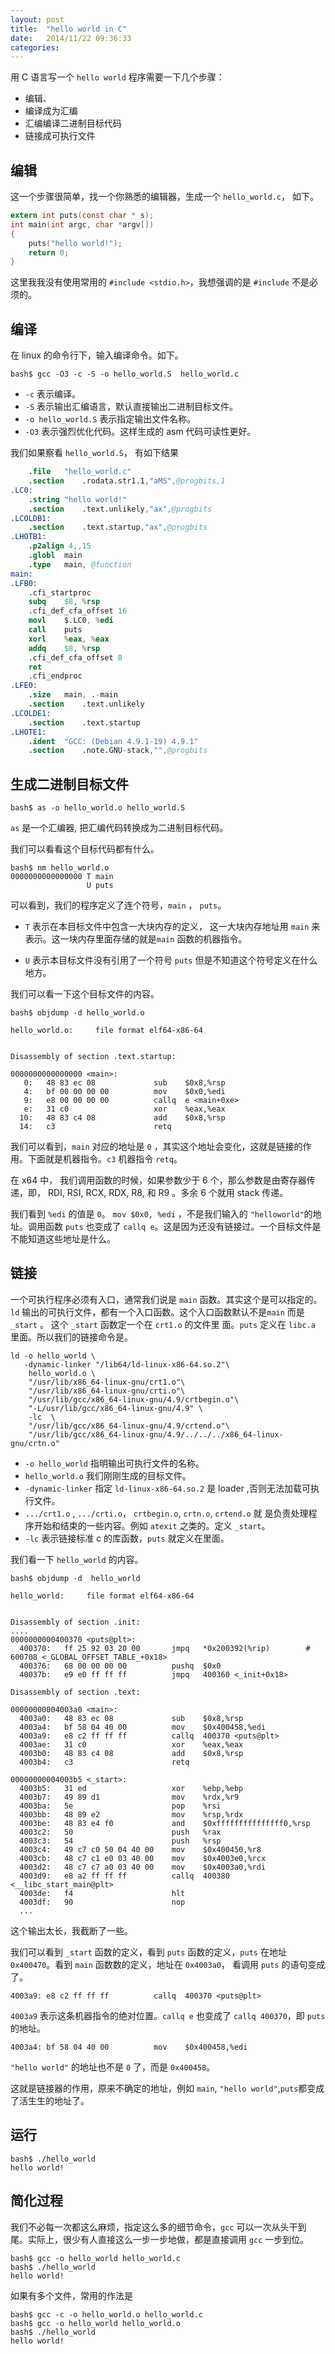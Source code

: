 ```yaml
---
layout: post
title:  "hello world in C"
date:   2014/11/22 09:36:33
categories: 
---
```



用 C 语言写一个 `hello world` 程序需要一下几个步骤：

- 编辑、
- 编译成为汇编
- 汇编编译二进制目标代码
- 链接成可执行文件


## 编辑

这一个步骤很简单，找一个你熟悉的编辑器，生成一个 `hello_world.c`， 如下。

```c
extern int puts(const char * s);
int main(int argc, char *argv[])
{
    puts("hello world!");
    return 0;
}
```

这里我我没有使用常用的 `#include <stdio.h>`，我想强调的是 `#include`
不是必须的。

## 编译
在 linux 的命令行下，输入编译命令。如下。

```
bash$ gcc -O3 -c -S -o hello_world.S  hello_world.c
```

- `-c` 表示编译。
- `-S` 表示输出汇编语言，默认直接输出二进制目标文件。
- `-o hello_world.S`  表示指定输出文件名称。
- `-O3` 表示强烈优化代码。这样生成的 asm 代码可读性更好。

我们如果察看 `hello_world.S`， 有如下结果

```S
	.file	"hello_world.c"
	.section	.rodata.str1.1,"aMS",@progbits,1
.LC0:
	.string	"hello world!"
	.section	.text.unlikely,"ax",@progbits
.LCOLDB1:
	.section	.text.startup,"ax",@progbits
.LHOTB1:
	.p2align 4,,15
	.globl	main
	.type	main, @function
main:
.LFB0:
	.cfi_startproc
	subq	$8, %rsp
	.cfi_def_cfa_offset 16
	movl	$.LC0, %edi
	call	puts
	xorl	%eax, %eax
	addq	$8, %rsp
	.cfi_def_cfa_offset 8
	ret
	.cfi_endproc
.LFE0:
	.size	main, .-main
	.section	.text.unlikely
.LCOLDE1:
	.section	.text.startup
.LHOTE1:
	.ident	"GCC: (Debian 4.9.1-19) 4.9.1"
	.section	.note.GNU-stack,"",@progbits

```

## 生成二进制目标文件

```
bash$ as -o hello_world.o hello_world.S
```

`as` 是一个汇编器, 把汇编代码转换成为二进制目标代码。

我们可以看看这个目标代码都有什么。

```
bash$ nm hello_world.o
0000000000000000 T main
                 U puts
```

可以看到，我们的程序定义了连个符号，`main` ， `puts`。

- `T` 表示在本目标文件中包含一大块内存的定义， 这一大块内存地址用
  `main` 来表示。这一块内存里面存储的就是`main` 函数的机器指令。

- `U` 表示本目标文件没有引用了一个符号 `puts` 但是不知道这个符号定义在什么地方。
  
我们可以看一下这个目标文件的内容。

```
bash$ objdump -d hello_world.o

hello_world.o:     file format elf64-x86-64


Disassembly of section .text.startup:

0000000000000000 <main>:
   0:	48 83 ec 08          	sub    $0x8,%rsp
   4:	bf 00 00 00 00       	mov    $0x0,%edi
   9:	e8 00 00 00 00       	callq  e <main+0xe>
   e:	31 c0                	xor    %eax,%eax
  10:	48 83 c4 08          	add    $0x8,%rsp
  14:	c3                   	retq
```

我们可以看到，`main` 对应的地址是 `0` ，其实这个地址会变化，这就是链接的作用。下面就是机器指令。`c3` 机器指令 `retq`。

在 x64 中， 我们调用函数的时候，如果参数少于 6 个，那么参数是由寄存器传递，即， RDI, RSI, RCX, RDX, R8, 和 R9 。多余 6 个就用 stack 传递。

我们看到 `%edi` 的值是 `0`。 `mov $0x0, %edi` ，不是我们输入的 `"helloworld"`的地址。调用函数 `puts` 也变成了 `callq e`。这是因为还没有链接过。一个目标文件是不能知道这些地址是什么。

## 链接

一个可执行程序必须有入口，通常我们说是 `main` 函数。其实这个是可以指定的。`ld` 输出的可执行文件，都有一个入口函数。这个入口函数默认不是`main` 而是 `_start` 。 这个 `_start` 函数定一个在 `crt1.o` 的文件里
面。`puts` 定义在 `libc.a` 里面。所以我们的链接命令是。

```
ld -o hello_world \
   -dynamic-linker "/lib64/ld-linux-x86-64.so.2"\
    hello_world.o \
    "/usr/lib/x86_64-linux-gnu/crt1.o"\
    "/usr/lib/x86_64-linux-gnu/crti.o"\
    "/usr/lib/gcc/x86_64-linux-gnu/4.9/crtbegin.o"\
    "-L/usr/lib/gcc/x86_64-linux-gnu/4.9" \
    -lc  \
    "/usr/lib/gcc/x86_64-linux-gnu/4.9/crtend.o"\
    "/usr/lib/gcc/x86_64-linux-gnu/4.9/../../../x86_64-linux-gnu/crtn.o"
```

- `-o hello_world` 指明输出可执行文件的名称。
- `hello_world.o` 我们刚刚生成的目标文件。
- `-dynamic-linker` 指定 `ld-linux-x86-64.so.2` 是 loader ,否则无法加载可执行文件。
- `.../crt1.o` , `.../crti.o`， `crtbegin.o`, `crtn.o`, `crtend.o` 就
  是负责处理程序开始和结束的一些内容。例如 `atexit` 之类的。定义
  `_start`。
- `-lc` 表示链接标准 c 的库函数，`puts` 就定义在里面。



我们看一下 `hello_world` 的内容。

```
bash$ objdump -d  hello_world

hello_world:     file format elf64-x86-64


Disassembly of section .init:
....
0000000000400370 <puts@plt>:
  400370:	ff 25 92 03 20 00    	jmpq   *0x200392(%rip)        # 600708 <_GLOBAL_OFFSET_TABLE_+0x18>
  400376:	68 00 00 00 00       	pushq  $0x0
  40037b:	e9 e0 ff ff ff       	jmpq   400360 <_init+0x18>

Disassembly of section .text:

00000000004003a0 <main>:
  4003a0:	48 83 ec 08          	sub    $0x8,%rsp
  4003a4:	bf 58 04 40 00       	mov    $0x400458,%edi
  4003a9:	e8 c2 ff ff ff       	callq  400370 <puts@plt>
  4003ae:	31 c0                	xor    %eax,%eax
  4003b0:	48 83 c4 08          	add    $0x8,%rsp
  4003b4:	c3                   	retq   

00000000004003b5 <_start>:
  4003b5:	31 ed                	xor    %ebp,%ebp
  4003b7:	49 89 d1             	mov    %rdx,%r9
  4003ba:	5e                   	pop    %rsi
  4003bb:	48 89 e2             	mov    %rsp,%rdx
  4003be:	48 83 e4 f0          	and    $0xfffffffffffffff0,%rsp
  4003c2:	50                   	push   %rax
  4003c3:	54                   	push   %rsp
  4003c4:	49 c7 c0 50 04 40 00 	mov    $0x400450,%r8
  4003cb:	48 c7 c1 e0 03 40 00 	mov    $0x4003e0,%rcx
  4003d2:	48 c7 c7 a0 03 40 00 	mov    $0x4003a0,%rdi
  4003d9:	e8 a2 ff ff ff       	callq  400380 <__libc_start_main@plt>
  4003de:	f4                   	hlt    
  4003df:	90                   	nop
  ...
```

这个输出太长，我截断了一些。

我们可以看到 `_start` 函数的定义，看到 `puts` 函数的定义，`puts` 在地址 `0x400470`。看到 `main` 函数数的定义，地址在 `0x4003a0`， 看调用 `puts` 的语句变成了。

```
4003a9:	e8 c2 ff ff ff       	callq  400370 <puts@plt>
```

`4003a9` 表示这条机器指令的绝对位置。`callq e` 也变成了 `callq 400370`，即 `puts` 的地址。

```
4003a4:	bf 58 04 40 00       	mov    $0x400458,%edi
```

`"hello world"` 的地址也不是 `0` 了，而是 `0x400458`。


这就是链接器的作用，原来不确定的地址，例如 `main`, `"hello world"`,`puts`都变成了活生生的地址了。

## 运行

```
bash$ ./hello_world 
hello world!
```

## 简化过程

我们不必每一次都这么麻烦，指定这么多的细节命令，`gcc` 可以一次从头干到
尾。实际上，很少有人直接这么一步一步地做，都是直接调用 `gcc` 一步到位。

```
bash$ gcc -o hello_world hello_world.c
bash$ ./hello_world 
hello world!
```

如果有多个文件，常用的作法是

```
bash$ gcc -c -o hello_world.o hello_world.c
bash$ gcc -o hello_world hello_world.o
bash$ ./hello_world 
hello world!
```



